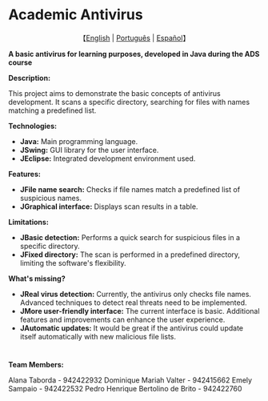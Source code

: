 # Academic Antivirus

<p align="center">
    【<a href="https://github.com/Sacm-is/Projeto-A3antivirus/blob/main/README.English.md">English</a> | <a href="https://github.com/Sacm-is/Projeto-A3antivirus/blob/main/README.md">Português</a> | <a href="https://github.com/Sacm-is/Projeto-A3antivirus/blob/main/README.Spanish.md">Español</a>】
</p>

**A basic antivirus for learning purposes, developed in Java during the ADS course**

**Description:**

This project aims to demonstrate the basic concepts of antivirus development. It scans a specific directory, searching for files with names matching a predefined list.

**Technologies:**

* **Java:** Main programming language.
* **JSwing:** GUI library for the user interface.
* **JEclipse:** Integrated development environment used.

**Features:**
* **JFile name search:** Checks if file names match a predefined list of suspicious names.
* **JGraphical interface:** Displays scan results in a table.

**Limitations:**
* **JBasic detection:** Performs a quick search for suspicious files in a specific directory.
* **JFixed directory:** The scan is performed in a predefined directory, limiting the software's flexibility.
  
**What's missing?**

* **JReal virus detection:** Currently, the antivirus only checks file names. Advanced techniques to detect real threats need to be implemented.
* **JMore user-friendly interface:** The current interface is basic. Additional features and improvements can enhance the user experience.
* **JAutomatic updates:** It would be great if the antivirus could update itself automatically with new malicious file lists.
#
**Team Members:**

Alana Taborda - 942422932 Dominique Mariah Valter - 942415662 Emely Sampaio - 942422532 Pedro Henrique Bertolino de Brito - 942422760
